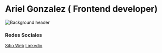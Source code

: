 # Ariel Gonzalez ( Frontend developer)
![Background header](https://pbs.twimg.com/profile_banners/1036046941963132928/1622911637/1500x500)
### Redes Sociales
 [Sitio Web](https://gonzalezariel.com/) 
 [Linkedin](https://www.linkedin.com/in/ariel-gonzalez-bab7a3120/)
